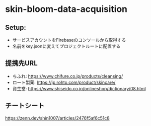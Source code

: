 # skin-bloom-data-acquisition

## Setup:
- サービスアカウントをFirebaseのコンソールから取得する
- 名前をkey.jsonに変えてプロジェクトルートに配置する

## 提携先URL
- ちふれ: https://www.chifure.co.jp/products/cleansing/
- ロート製薬: https://jp.rohto.com/product/skincare/
- 資生堂: https://www.shiseido.co.jp/onlineshop/dictionary/08.html

## チートシート
https://zenn.dev/shin1007/articles/2476f5af6c51c8
